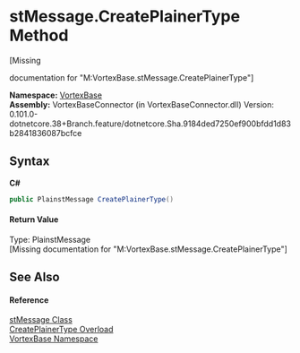 # stMessage.CreatePlainerType Method 
 

\[Missing <summary> documentation for "M:VortexBase.stMessage.CreatePlainerType"\]

**Namespace:**&nbsp;<a href="N_VortexBase.md">VortexBase</a><br />**Assembly:**&nbsp;VortexBaseConnector (in VortexBaseConnector.dll) Version: 0.101.0-dotnetcore.38+Branch.feature/dotnetcore.Sha.9184ded7250ef900bfdd1d83b2841836087bcfce

## Syntax

**C#**<br />
``` C#
public PlainstMessage CreatePlainerType()
```


#### Return Value
Type: PlainstMessage<br />\[Missing <returns> documentation for "M:VortexBase.stMessage.CreatePlainerType"\]

## See Also


#### Reference
<a href="T_VortexBase_stMessage.md">stMessage Class</a><br /><a href="Overload_VortexBase_stMessage_CreatePlainerType.md">CreatePlainerType Overload</a><br /><a href="N_VortexBase.md">VortexBase Namespace</a><br />